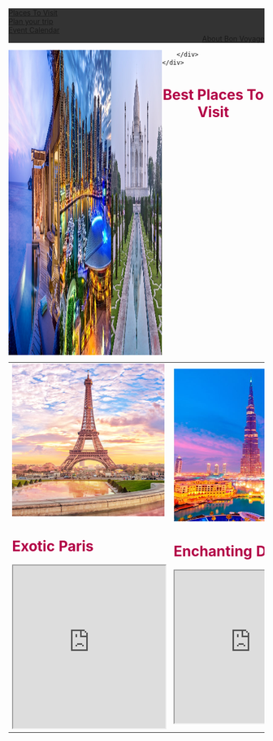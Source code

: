 <html>
<head>
<style>
ul {
  list-style-type: none;
  margin: 0;
  padding: 0;
  overflow: hidden;
  background-color: #333;
}

li {
  float: left;
}

li a {
  display: block;
  color: white;
  text-align: center;
  padding: 25px 20px;
  text-decoration: none;
}

li a:hover:not(.active) {
  background-color: #e6005c;
}

.active {
  background-color: #04AA6D;
}


#main-banner{
	width:100%;
	max-height:500px;
	overflow:hidden;
	}

#main-banner img{
	width:100%;
	}


#slider{
	position:relative;
	width:500%;
	margin:0;
	left:0;
	text-align:left;
	font-size:0;
	animation:10s slidy infinite;
	}
#slides img{
	width:20%;
	float:left;
	}
/*Animation*/
@keyframes slidy {
0% { left: 0%; }
28% { left: 0%; }
33% { left: -100%; }
61% { left: -100%; }
66% { left: -200%; }
94% { left: -200%; }
100% { left: 0%; }

h1{background-color:#b30047;}

</style>
</head>
<body>

<ul>
  <li><a href="things.html">Places To Visit</a></li>
  <li><a href="plan you.html">Plan your trip</a></li>
  <li><a href="cal.html">Event Calendar</a></li>
  <li style="float:right"><a class="active" href="about.html">About Bon Voyage</a></li>
</ul>


<!--  Banner Starts  -->
<div id ="main-banner">
	<div id="slider">
		<div id ="slides">
		<img src="mal.jpg" alt="banner" height="600px" width="1200px">
		<img src="pretty.jpg" alt="banner" height="600px" width="1200px">
		<img src="taj.jpg" alt="banner" height="600px" width="1200px">
               
		</div>
	</div>
</div> <table><tr><h1 align="center"style="color:#b30047;">Best Places To Visit</h1></tr></table>

<table width=100% height=100% cellpadding="20px">
<tr>
<td><img src="ei.jpg"width=300 height=300><h1 style="color:#b30047;">Exotic Paris</h1>
<iframe width="300" height="320" src="https://www.youtube.com/embed/q19D-lU44rI" title="YouTube video player" ></iframe>
</td>

<td ><img src="burji.jpg" width=300 height=300><h1 style="color:#b30047;">Enchanting Dubai</h1>
<iframe width="300" height="300" src="https://www.youtube.com/embed/5cUCxVr7xiw" title="YouTube video player"></iframe>
</td>
<td><img src="lunda.jpg" width=300 height=300/><h1 style="color:#b30047;">Elegant London</h1>
<iframe width="300" height="300" src="https://www.youtube.com/embed/KuBXNJG2c_I" title="YouTube video player" allowfullscreen></iframe>
</td>
<td><img src="suzy.jpg" width=300 height=300/><h1 style="color:#b30047;">Pretty Switzerland</h1>
<iframe width="300" height="300" src="https://www.youtube.com/embed/lZomNWn-R7E" title="YouTube video player" allowfullscreen></iframe>
</td>
</tr>

</table>


</body>
</html>
